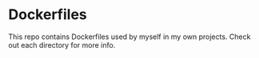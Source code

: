 Dockerfiles
============

This repo contains Dockerfiles used by myself in my own projects. Check out each directory for more info.
